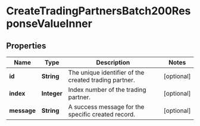 

# CreateTradingPartnersBatch200ResponseValueInner


## Properties

| Name | Type | Description | Notes |
|------------ | ------------- | ------------- | -------------|
|**id** | **String** | The unique identifier of the created trading partner. |  [optional] |
|**index** | **Integer** | Index number of the trading partner. |  [optional] |
|**message** | **String** | A success message for the specific created record. |  [optional] |



